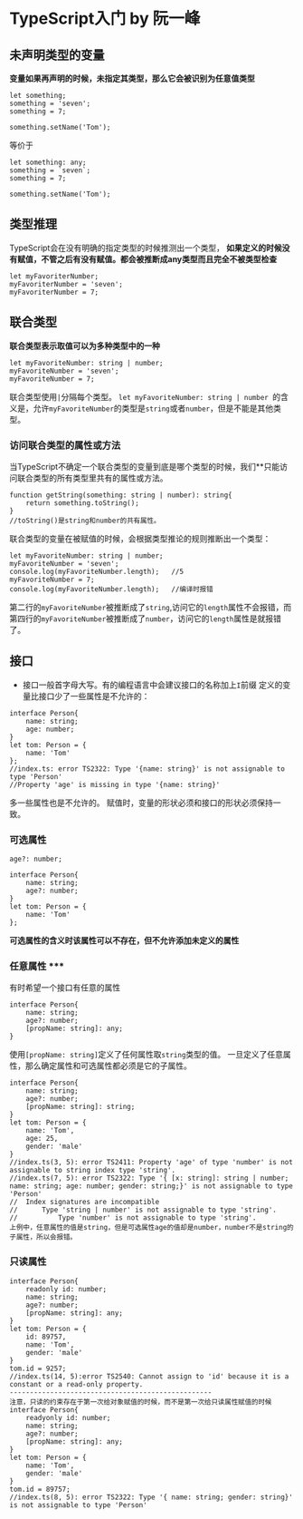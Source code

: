 # TypeScript入门 by 阮一峰

## 未声明类型的变量
**变量如果再声明的时候，未指定其类型，那么它会被识别为任意值类型**
```
let something;
something = 'seven';
something = 7;

something.setName('Tom');
```
等价于
```
let something: any;
something = `seven`;
something = 7;

something.setName('Tom');
```

## 类型推理
TypeScript会在没有明确的指定类型的时候推测出一个类型，
**如果定义的时候没有赋值，不管之后有没有赋值。都会被推断成any类型而且完全不被类型检查**
```
let myFavoriterNumber;
myFavoriterNumber = 'seven';
myFavoriterNumber = 7;
```

## 联合类型
**联合类型表示取值可以为多种类型中的一种**
```
let myFavoriteNumber: string | number;
myFavoriteNumber = 'seven';
myFavoriteNumber = 7;
```
联合类型使用`|`分隔每个类型。
`let myFavoriteNumber: string | number `的含义是，允许`myFavoriteNumber`的类型是`string`或者`number`，但是不能是其他类型。

### 访问联合类型的属性或方法
当TypeScript不确定一个联合类型的变量到底是哪个类型的时候，我们**只能访问联合类型的所有类型里共有的属性或方法。
```
function getString(something: string | number): string{
	return something.toString();
}
//toString()是string和number的共有属性。
```
联合类型的变量在被赋值的时候，会根据类型推论的规则推断出一个类型：
```
let myFavoriteNumber: string | number;
myFavoriteNumber = 'seven';
console.log(myFavoriteNumber.length);   //5
myFavoriteNumber = 7;
console.log(myFavoriteNumber.length);   //编译时报错
```
第二行的`myFavoriteNumber`被推断成了`string`,访问它的`length`属性不会报错，而第四行的`myFavoriteNumber`被推断成了`number`，访问它的`length`属性是就报错了。

## 接口
- 接口一般首字母大写。有的编程语言中会建议接口的名称加上`I`前缀
定义的变量比接口少了一些属性是不允许的：
```
interface Person{
	name: string;
	age: number;
}
let tom: Person = {
	name: 'Tom'
};
//index.ts: error TS2322: Type '{name: string}' is not assignable to type 'Person'
//Property 'age' is missing in type '{name: string}'
```
多一些属性也是不允许的。
赋值时，变量的形状必须和接口的形状必须保持一致。

### 可选属性
`age?: number;`
```
interface Person{
	name: string;
	age?: number;
}
let tom: Person = {
	name: 'Tom'
};
```
**可选属性的含义时该属性可以不存在，但不允许添加未定义的属性**
### 任意属性 ***
有时希望一个接口有任意的属性
```
interface Person{
	name: string;
	age?: number;
	[propName: string]: any;
}
```
使用`[propName: string]`定义了任何属性取`string`类型的值。
一旦定义了任意属性，那么确定属性和可选属性都必须是它的子属性。
```
interface Person{
	name: string;
	age?: number;
	[propName: string]: string;
}
let tom: Person = {
	name: 'Tom',
	age: 25,
	gender: 'male'
}
//index.ts(3, 5): error TS2411: Property 'age' of type 'number' is not assignable to string index type 'string'.
//index.ts(7, 5): error TS2322: Type '{ [x: string]: string | number; name: string; age: number; gender: string;}' is not assignable to type 'Person'
//	Index signatures are incompatible
//		Type 'string | number' is not assignable to type 'string'.
//			Type 'number' is not assignable to type 'string'.
上例中，任意属性的值是string，但是可选属性age的值却是number，number不是string的子属性，所以会报错。
```

### 只读属性
```
interface Person{
	readonly id: number;
	name: string;
	age?: number;
	[propName: string]: any;
}
let tom: Person = {
	id: 89757,
	name: 'Tom',
	gender: 'male'
}
tom.id = 9257;
//index.ts(14, 5):error TS2540: Cannot assign to 'id' because it is a constant or a read-only property.
--------------------------------------------------
注意，只读的约束存在于第一次给对象赋值的时候，而不是第一次给只读属性赋值的时候
interface Person{
	readyonly id: number;
	name: string;
	age?: number;
	[propName: string]: any;
}
let tom: Person = {
	name: 'Tom',
	gender: 'male'
}
tom.id = 89757;
//index.ts(8, 5): error TS2322: Type '{ name: string; gender: string}' is not assignable to type 'Person'
```



